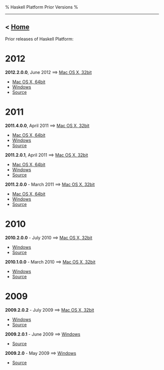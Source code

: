 % Haskell Platform Prior Versions
%

-------------------------------
< [Home]
-------------------------------

[Home]: index.html

Prior releases of Haskell Platform:

# 2012 #

**2012.2.0.0**, June 2012 ⟹
  <a href="http://lambda.haskell.org/platform/download/2012.2.0.0/Haskell%20Platform%202012.2.0.0%2032bit.pkg" onClick="javascript: pageTracker._trackPageview('/downloads/mac/old'); ">Mac OS X, 32bit</a>
- <a href="http://lambda.haskell.org/platform/download/2012.2.0.0/Haskell%20Platform%202012.2.0.0%2064bit.pkg" onClick="javascript: pageTracker._trackPageview('/downloads/mac/old'); ">Mac OS X, 64bit</a>
- <a href="http://lambda.haskell.org/platform/download/2012.2.0.0/HaskellPlatform-2012.2.0.0-setup.exe" onClick="javascript: pageTracker._trackPageview('/downloads/windows/old'); ">Windows</a>
- <a href="http://lambda.haskell.org/platform/download/2012.2.0.0/haskell-platform-2012.2.0.0.tar.gz" onClick="javascript: pageTracker._trackPageview('/downloads/source/old'); ">Source</a>

# 2011 #

**2011.4.0.0**, April 2011 ⟹
  <a href="http://lambda.haskell.org/platform/download/2011.4.0.0/Haskell%20Platform%202011.4.0.0%2032bit.pkg" onClick="javascript: pageTracker._trackPageview('/downloads/mac/old'); ">Mac OS X, 32bit</a>
- <a href="http://lambda.haskell.org/platform/download/2011.4.0.0/Haskell%20Platform%202011.4.0.0%2064bit.pkg" onClick="javascript: pageTracker._trackPageview('/downloads/mac/old'); ">Mac OS X, 64bit</a>
- <a href="http://lambda.haskell.org/platform/download/2011.4.0.0/HaskellPlatform-2011.4.0.0-setup.exe" onClick="javascript: pageTracker._trackPageview('/downloads/windows/old'); ">Windows</a>
- <a href="http://lambda.haskell.org/platform/download/2011.4.0.0/haskell-platform-2011.4.0.0.tar.gz" onClick="javascript: pageTracker._trackPageview('/downloads/source/old'); ">Source</a>

**2011.2.0.1**, April 2011 ⟹
  <a href="http://lambda.haskell.org/platform/download/2011.2.0.1/Haskell%20Platform%202011.2.0.1-i386.pkg" onClick="javascript: pageTracker._trackPageview('/downloads/mac/old'); ">Mac OS X, 32bit</a>
- <a href="http://lambda.haskell.org/platform/download/2011.2.0.1/Haskell%20Platform%202011.2.0.1-x86_64.pkg" onClick="javascript: pageTracker._trackPageview('/downloads/mac/old'); ">Mac OS X, 64bit</a>
- <a href="http://lambda.haskell.org/platform/download/2011.2.0.1/HaskellPlatform-2011.2.0.1-setup.exe" onClick="javascript: pageTracker._trackPageview('/downloads/windows/old'); ">Windows</a>
- <a href="http://lambda.haskell.org/platform/download/2011.2.0.1/haskell-platform-2011.2.0.1.tar.gz" onClick="javascript: pageTracker._trackPageview('/downloads/source/old'); ">Source</a>

**2011.2.0.0** - March 2011 ⟹
  <a href="http://lambda.haskell.org/platform/download/2011.2.0.0/Haskell%20Platform%202011.2.0.0-i386.pkg" onClick="javascript: pageTracker._trackPageview('/downloads/mac/old'); ">Mac OS X, 32bit</a>
- <a href="http://lambda.haskell.org/platform/download/2011.2.0.0/Haskell%20Platform%202011.2.0.0-x86_64.pkg" onClick="javascript: pageTracker._trackPageview('/downloads/mac/old'); ">Mac OS X, 64bit</a>
- <a href="http://lambda.haskell.org/platform/download/2011.2.0.0/HaskellPlatform-2011.2.0.0-setup.exe" onClick="javascript: pageTracker._trackPageview('/downloads/windows/old'); ">Windows</a>
- <a href="http://lambda.haskell.org/platform/download/2011.2.0.0/haskell-platform-2011.2.0.0.tar.gz" onClick="javascript: pageTracker._trackPageview('/downloads/source/old'); ">Source</a>


# 2010 #

**2010.2.0.0** - July 2010 ⟹
  <a href="http://lambda.haskell.org/platform/download/2010.2.0.0/haskell-platform-2010.2.0.0.i386.dmg" onClick="javascript: pageTracker._trackPageview('/downloads/mac/old'); ">Mac OS X, 32bit</a>
- <a href="http://lambda.haskell.org/platform/download/2010.2.0.0/HaskellPlatform-2010.2.0.0-setup.exe" onClick="javascript: pageTracker._trackPageview('/downloads/windows/old'); ">Windows</a>
- <a href="http://lambda.haskell.org/platform/download/2010.2.0.0/haskell-platform-2010.2.0.0.tar.gz" onClick="javascript: pageTracker._trackPageview('/downloads/source/old'); ">Source</a>

**2010.1.0.0** - March 2010 ⟹
  <a href="http://hackage.haskell.org/platform/2010.1.0.0/haskell-platform-2010.1.0.1-i386.dmg" onClick="javascript: pageTracker._trackPageview('/downloads/mac/old'); ">Mac OS X, 32bit</a>
- <a href="http://hackage.haskell.org/platform/2010.1.0.0/HaskellPlatform-2010.1.0.0-setup.exe" onClick="javascript: pageTracker._trackPageview('/downloads/windows/old'); ">Windows</a>
- <a href="http://hackage.haskell.org/platform/2010.1.0.0/haskell-platform-2010.1.0.0.tar.gz" onClick="javascript: pageTracker._trackPageview('/downloads/source/old'); ">Source</a>


# 2009 #

**2009.2.0.2** - July 2009 ⟹
  <a href="http://hackage.haskell.org/platform/2009.2.0.2/haskell-platform-2009.2.0.2-i386.dmg" onClick="javascript: pageTracker._trackPageview('/downloads/mac/old'); ">Mac OS X, 32bit</a>
- <a href="http://hackage.haskell.org/platform/2009.2.0.2/HaskellPlatform-2009.2.0.2-setup.exe" onClick="javascript: pageTracker._trackPageview('/downloads/windows/old'); ">Windows</a>
- <a href="http://hackage.haskell.org/platform/2009.2.0.2/haskell-platform-2009.2.0.2.tar.gz" onClick="javascript: pageTracker._trackPageview('/downloads/source/old'); ">Source</a>

**2009.2.0.1** - June 2009 ⟹
  <a href="http://hackage.haskell.org/platform/2009.2.0.1/HaskellPlatform-2009.2.0.1-setup.exe" onClick="javascript: pageTracker._trackPageview('/downloads/windows/old'); ">Windows</a>
- <a href="http://hackage.haskell.org/platform/2009.2.0.1/haskell-platform-2009.2.0.1.tar.gz" onClick="javascript: pageTracker._trackPageview('/downloads/source/old'); ">Source</a>

**2009.2.0** - May 2009 ⟹
  <a href="http://hackage.haskell.org/platform/2009.2.0/HaskellPlatform-2009.2.0-setup.exe" onClick="javascript: pageTracker._trackPageview('/downloads/windows/old'); ">Windows</a>
- <a href="http://hackage.haskell.org/platform/2009.2.0/haskell-platform-2009.2.0.tar.gz" onClick="javascript: pageTracker._trackPageview('/downloads/source/old'); ">Source</a>
